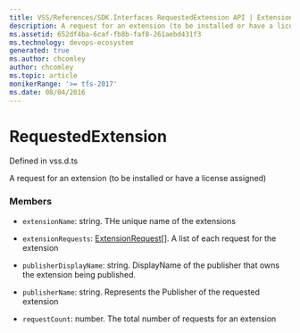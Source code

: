 ```yaml
---
title: VSS/References/SDK.Interfaces RequestedExtension API | Extensions for Azure DevOps Services
description: A request for an extension (to be installed or have a license assigned)
ms.assetid: 652df4ba-6caf-fb8b-faf8-261aebd431f3
ms.technology: devops-ecosystem
generated: true
ms.author: chcomley
author: chcomley
ms.topic: article
monikerRange: '>= tfs-2017'
ms.date: 08/04/2016
---
```


# RequestedExtension

Defined in vss.d.ts

A request for an extension (to be installed or have a license assigned)

### Members

* `extensionName`: string. THe unique name of the extensions

* `extensionRequests`: [ExtensionRequest](../../../VSS/References/SDK_Interfaces/ExtensionRequest.md)[]. A list of each request for the extension

* `publisherDisplayName`: string. DisplayName of the publisher that owns the extension being published.

* `publisherName`: string. Represents the Publisher of the requested extension

* `requestCount`: number. The total number of requests for an extension
